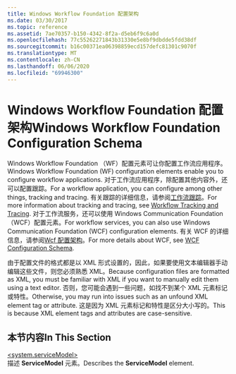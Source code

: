 ```yaml
---
title: Windows Workflow Foundation 配置架构
ms.date: 03/30/2017
ms.topic: reference
ms.assetid: 7ae70357-b150-4342-8f2a-d5eb6f9c6a0d
ms.openlocfilehash: 77c55262271843b31330e5e8bf9dbdde5fdd38df
ms.sourcegitcommit: b16c00371ea06398859ecd157defc81301c9070f
ms.translationtype: MT
ms.contentlocale: zh-CN
ms.lasthandoff: 06/06/2020
ms.locfileid: "69946300"
---
```

# <a name="windows-workflow-foundation-configuration-schema"></a><span data-ttu-id="b83f5-102">Windows Workflow Foundation 配置架构</span><span class="sxs-lookup"><span data-stu-id="b83f5-102">Windows Workflow Foundation Configuration Schema</span></span>
<span data-ttu-id="b83f5-103">Windows Workflow Foundation （WF）配置元素可让你配置工作流应用程序。</span><span class="sxs-lookup"><span data-stu-id="b83f5-103">Windows Workflow Foundation (WF) configuration elements enable you to configure workflow applications.</span></span> <span data-ttu-id="b83f5-104">对于工作流应用程序，除配置其他内容外，还可以配置跟踪。</span><span class="sxs-lookup"><span data-stu-id="b83f5-104">For a workflow application, you can configure among other things, tracking and tracing.</span></span> <span data-ttu-id="b83f5-105">有关跟踪的详细信息，请参阅[工作流跟踪](../../../windows-workflow-foundation/workflow-tracking-and-tracing.md)。</span><span class="sxs-lookup"><span data-stu-id="b83f5-105">For more information about tracking and tracing, see [Workflow Tracking and Tracing](../../../windows-workflow-foundation/workflow-tracking-and-tracing.md).</span></span> <span data-ttu-id="b83f5-106">对于工作流服务，还可以使用 Windows Communication Foundation （WCF）配置元素。</span><span class="sxs-lookup"><span data-stu-id="b83f5-106">For workflow services, you can also use Windows Communication Foundation (WCF) configuration elements.</span></span> <span data-ttu-id="b83f5-107">有关 WCF 的详细信息，请参阅[Wcf 配置架构](../wcf/index.md)。</span><span class="sxs-lookup"><span data-stu-id="b83f5-107">For more details about WCF, see [WCF Configuration Schema](../wcf/index.md).</span></span>  
  
 <span data-ttu-id="b83f5-108">由于配置文件的格式都是以 XML 形式设置的，因此，如果要使用文本编辑器手动编辑这些文件，则您必须熟悉 XML。</span><span class="sxs-lookup"><span data-stu-id="b83f5-108">Because configuration files are formatted as XML, you must be familiar with XML if you want to manually edit them using a text editor.</span></span> <span data-ttu-id="b83f5-109">否则，您可能会遇到一些问题，如找不到某个 XML 元素标记或特性。</span><span class="sxs-lookup"><span data-stu-id="b83f5-109">Otherwise, you may run into issues such as an unfound XML element tag or attribute.</span></span> <span data-ttu-id="b83f5-110">这是因为 XML 元素标记和特性是区分大小写的。</span><span class="sxs-lookup"><span data-stu-id="b83f5-110">This is because XML element tags and attributes are case-sensitive.</span></span>  
  
## <a name="in-this-section"></a><span data-ttu-id="b83f5-111">本节内容</span><span class="sxs-lookup"><span data-stu-id="b83f5-111">In This Section</span></span>  
 [\<system.serviceModel>](system-servicemodel-of-workflow.md)  
 <span data-ttu-id="b83f5-112">描述 **ServiceModel** 元素。</span><span class="sxs-lookup"><span data-stu-id="b83f5-112">Describes the **ServiceModel** element.</span></span>

